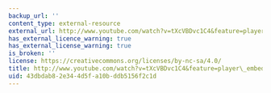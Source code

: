 ```yaml
---
backup_url: ''
content_type: external-resource
external_url: http://www.youtube.com/watch?v=tXcVBDvc1C4&feature=player_embedded
has_external_licence_warning: true
has_external_license_warning: true
is_broken: ''
license: https://creativecommons.org/licenses/by-nc-sa/4.0/
title: http://www.youtube.com/watch?v=tXcVBDvc1C4&feature=player\_embedded
uid: 43dbdab8-2e34-4d5f-a10b-ddb5156f2c1d
---
```

